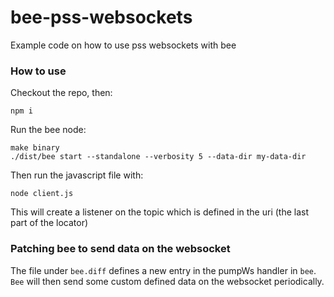 # bee-pss-websockets
Example code on how to use pss websockets with bee

### How to use

Checkout the repo, then:

```
npm i
```

Run the bee node:

```
make binary
./dist/bee start --standalone --verbosity 5 --data-dir my-data-dir
```

Then run the javascript file with:

```
node client.js
```

This will create a listener on the topic which is defined in the uri (the last part of the locator)

### Patching bee to send data on the websocket

The file under `bee.diff` defines a new entry in the pumpWs handler in `bee`.
`Bee` will then send some custom defined data on the websocket periodically.

